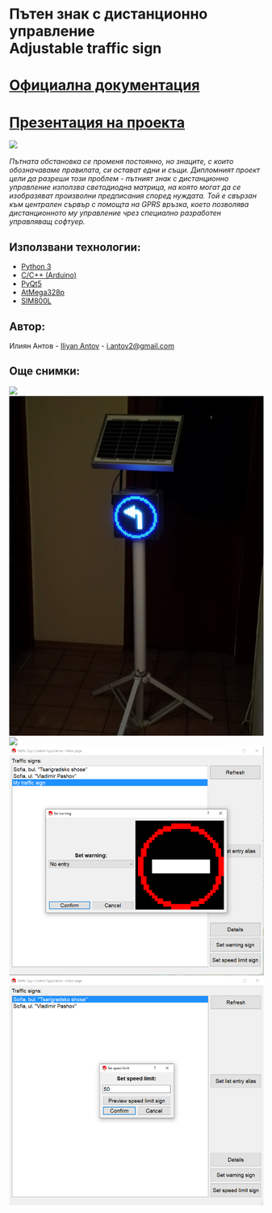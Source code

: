 # Пътен знак с дистанционно управление<br/>Adjustable traffic sign

# [Официална документация](./Documentation/Thesis/Diplomna_rabota_Iliyan_Antov.pdf)

# [Презентация на проекта](https://docs.google.com/presentation/d/1zqneEv3nR7Rzqj332nx1eZqfj7IUzNgIM3qGUmzLu_I/edit?usp=sharing)

![ ](./Documentation/Thesis/Images/StopSign1.jpg)

*Пътната обстановка се променя постоянно, но знаците, с които обозначаваме правилата, си остават едни и същи. Дипломният проект цели да разреши този проблем - пътният знак с дистанционно управление използва светодиодна матрица, на която могат да се изобразяват произволни предписания според нуждата. Той е свързан към централен сървър с помощта на GPRS връзка, което позволява дистанционното му управление чрез специално разработен управляващ софтуер.*

## Използвани технологии:

* [Python 3](https://docs.python.org/3/)
* [C/C++ (Arduino)](https://www.arduino.cc/reference/en)
* [PyQt5](https://pypi.org/project/PyQt5/)
* [AtMega328p](http://ww1.microchip.com/downloads/en/DeviceDoc/Atmel-7810-Automotive-Microcontrollers-ATmega328P_Datasheet.pdf)
* [SIM800L](https://img.filipeflop.com/files/download/Datasheet_SIM800L.pdf)

## Автор:

Илиян Антов - [Iliyan Antov](https://github.com/IliyanAntov) - [i.antov2@gmail.com](i.antov2@gmail.com)

## Още снимки:

![ ](./Documentation/Thesis/Images/stoika.jpg)
![ ](./Documentation/Thesis/Images/znaknalqvo.jpg)
![ ](./Documentation/Thesis/Images/znakogranichenie2.jpg)
![ ](./Documentation/Thesis/Images/prilojenie1.png)
![ ](./Documentation/Thesis/Images/prilojenie2.png)
